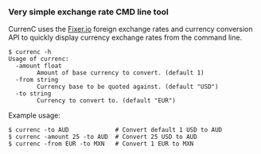 ### Very simple exchange rate CMD line tool

CurrenC uses the [Fixer.io](http://fixer.io/) foreign exchange rates and currency conversion API to quickly display currency exchange rates from the command line.

```
$ currenc -h
Usage of currenc:
  -amount float
    	Amount of base currency to convert. (default 1)
  -from string
    	Currency base to be quoted against. (default "USD")
  -to string
    	Currency to convert to. (default "EUR")
```

Example usage:

```
$ currenc -to AUD             # Convert default 1 USD to AUD
$ currenc -amount 25 -to AUD  # Convert 25 USD to AUD
$ currenc -from EUR -to MXN   # Convert 1 EUR to MXN
```
